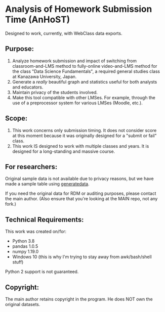 # Analysis of Homework Submission Time (AnHoST)

Designed to work, currently, with WebClass data exports.

## Purpose:

1. Analyze homework submission and impact of switching from classroom-and-LMS
   method to fully-online video-and-LMS method for the class "Data Science
   Fundamentals", a required general studies class at Kanazawa University,
   Japan.
2. Generate a *really* beautiful graph and statistics useful for both analysts
   and educators.
3. Maintain privacy of the students involved.
4. Make this tool compatible with other LMSes. For example, through the use of a
   preprocessor system for various LMSes (Moodle, etc.).

## Scope:

1. This work concerns only submission timing. It does not consider score at this
   moment because it was originally designed for a "submit or fail" class.
2. This work IS designed to work with multiple classes and years. It is designed
   for a long-standing and massive course.

## For researchers:

Original sample data is not available due to privacy reasons, but we have made
a sample table using [generatedata](https://github.com/benkeen/generatedata).

If you need the original data for RDM or auditing purposes, please contact the
main author. (Also ensure that you're looking at the MAIN repo, not any fork.)

## Technical Requirements:

This work was created on/for:

* Python 3.8
* pandas 1.0.5
* numpy 1.19.0
* Windows 10 (this is why I'm trying to stay away from awk/bash/shell stuff)

Python 2 support is not guaranteed.

## Copyright:

The main author retains copyright in the program. He does NOT own the original
datasets.

